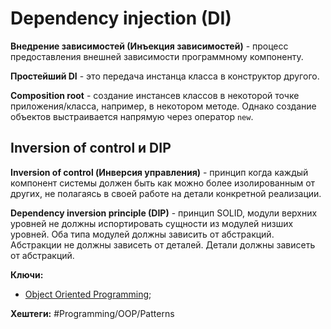 # Dependency injection (DI)

**Внедрение зависимостей (Инъекция зависимостей)** - процесс предоставления внешней зависимости программному компоненту.

**Простейший DI** - это передача инстанца класса в конструктор другого.

**Composition root** - создание инстансев классов в некоторой точке приложения/класса, например, в некотором методе. Однако создание объектов выстраивается напрямую через оператор `new`.

## Inversion of control и DIP

**Inversion of control (Инверсия управления)** - принцип когда каждый компонент системы должен быть как можно более изолированным от других, не полагаясь в своей работе на детали конкретной реализации.

**Dependency inversion principle (DIP)** - принцип SOLID, модули верхних уровней не должны испортировать сущности из модулей низших уровней. Оба типа модулей должны зависить от абстракций. Абстракции не должны зависеть от деталей. Детали должны зависеть от абстракций.



**Ключи:**
- [Object Oriented Programming](OOP);

**Хештеги:** #Programming/OOP/Patterns
